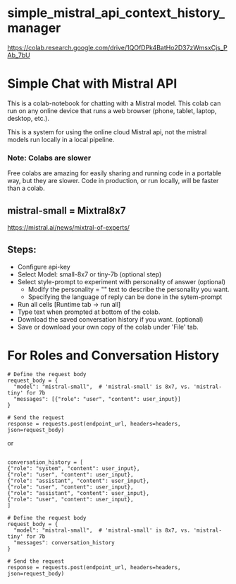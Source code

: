 # simple_mistral_api_context_history_manager

https://colab.research.google.com/drive/1QOfDPk4BatHo2D37zWmsxCjs_PAb_7bU

# Simple Chat with Mistral API
This is a colab-notebook for chatting with a Mistral model. This colab can run on any online device that runs a web browser (phone, tablet, laptop, desktop, etc.).

This is a system for using the online cloud Mistral api, not the mistral models run locally in a local pipeline.

### Note: Colabs are slower
Free colabs are amazing for easily sharing and running code in a portable way,
but they are slower. Code in production, or run locally, will be faster than a colab.

## mistral-small = Mixtral8x7
https://mistral.ai/news/mixtral-of-experts/

## Steps:
- Configure api-key
- Select Model: small-8x7 or tiny-7b (optional step)
- Select style-prompt to experiment with personality of answer (optional)
  - Modify the personality = "" text to describe the personality you want.
  - Specifying the language of reply can be done in the sytem-prompt
- Run all cells [Runtime tab -> run all]
- Type text when prompted at bottom of the colab.
- Download the saved conversation history if you want. (optional)
- Save or download your own copy of the colab under 'File' tab.


# For Roles and Conversation History


```
# Define the request body
request_body = {
  "model": "mistral-small",  # 'mistral-small' is 8x7, vs. 'mistral-tiny' for 7b
  "messages": [{"role": "user", "content": user_input}]
}

# Send the request
response = requests.post(endpoint_url, headers=headers, json=request_body)
```
or
```

conversation_history = [
{"role": "system", "content": user_input},
{"role": "user", "content": user_input},
{"role": "assistant", "content": user_input},
{"role": "user", "content": user_input},
{"role": "assistant", "content": user_input},
{"role": "user", "content": user_input},
]

# Define the request body
request_body = {
  "model": "mistral-small",  # 'mistral-small' is 8x7, vs. 'mistral-tiny' for 7b
  "messages": conversation_history
}

# Send the request
response = requests.post(endpoint_url, headers=headers, json=request_body)
```
